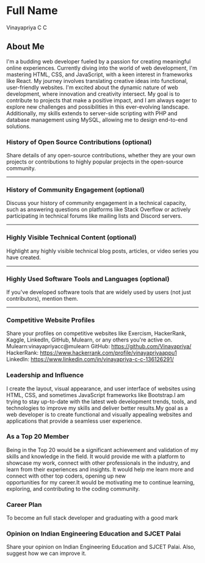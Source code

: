 # Full Name
Vinayapriya C C
## About Me

I'm a budding web developer fueled by a passion for creating meaningful online experiences. Currently diving into the world of web development, I'm mastering HTML, CSS, and JavaScript, with a keen interest in frameworks like React. My journey involves translating creative ideas into functional, user-friendly websites. I'm excited about the dynamic nature of web development, where innovation and creativity intersect. My goal is to contribute to projects that make a positive impact, and I am always eager to explore new challenges and possibilities in this ever-evolving landscape.
Additionally, my skills extends to server-side scripting with PHP and database management using MySQL, allowing me to design end-to-end solutions.



### History of Open Source Contributions (optional)

Share details of any open-source contributions, whether they are your own projects or contributions to highly popular projects in the open-source community.

---

### History of Community Engagement (optional)

Discuss your history of community engagement in a technical capacity, such as answering questions on platforms like Stack Overflow or actively participating in technical forums like mailing lists and Discord servers.

---

### Highly Visible Technical Content (optional)

Highlight any highly visible technical blog posts, articles, or video series you have created.

---

### Highly Used Software Tools and Languages (optional)

If you've developed software tools that are widely used by users (not just contributors), mention them.

---

### Competitive Website Profiles

Share your profiles on competitive websites like Exercism, HackerRank, Kaggle, LinkedIn, GitHub, Mulearn, or any others you're active on.
Mulearn:vinayapriyacc@mulearn
GitHub: https://github.com/Vinayapriya/
HackerRank: https://www.hackerrank.com/profile/vinayapriyaappu1
LinkedIn: https://www.linkedin.com/in/vinayapriya-c-c-136126291/



### Leadership and Influence

I create the layout, visual appearance, and user interface of websites using HTML, CSS, and sometimes JavaScript frameworks like Bootstrap.I am trying to stay up-to-date with the latest web development trends, tools, and technologies to improve my skills and deliver better results.My goal as a web developer is to create functional and visually appealing websites and applications that provide a seamless user experience.

### As a Top 20 Member

Being in the Top 20 would be a significant achievement and validation of my skills and knowledge in the field. It would provide me with a platform to showcase my work, connect with other professionals in the industry, and learn from their experiences and insights. It would help me learn more and connect with other top coders, opening up new opportunities for my career.It would be motivating me to continue learning, exploring, and contributing to the coding community.

### Career Plan

To become an full stack developer and graduating with a good mark

### Opinion on Indian Engineering Education and SJCET Palai

Share your opinion on Indian Engineering Education and SJCET Palai. Also, suggest how we can improve it.


